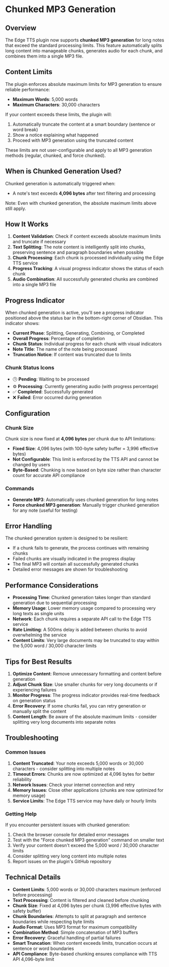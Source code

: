 # Chunked MP3 Generation

## Overview

The Edge TTS plugin now supports **chunked MP3 generation** for long notes that exceed the standard processing limits. This feature automatically splits long content into manageable chunks, generates audio for each chunk, and combines them into a single MP3 file.

## Content Limits

The plugin enforces absolute maximum limits for MP3 generation to ensure reliable performance:

-   **Maximum Words**: 5,000 words
-   **Maximum Characters**: 30,000 characters

If your content exceeds these limits, the plugin will:

1. Automatically truncate the content at a smart boundary (sentence or word break)
2. Show a notice explaining what happened
3. Proceed with MP3 generation using the truncated content

These limits are not user-configurable and apply to all MP3 generation methods (regular, chunked, and force chunked).

## When is Chunked Generation Used?

Chunked generation is automatically triggered when:

-   A note's text exceeds **4,096 bytes** after text filtering and processing

Note: Even with chunked generation, the absolute maximum limits above still apply.

## How It Works

1. **Content Validation**: Check if content exceeds absolute maximum limits and truncate if necessary
2. **Text Splitting**: The note content is intelligently split into chunks, preserving sentence and paragraph boundaries when possible
3. **Chunk Processing**: Each chunk is processed individually using the Edge TTS service
4. **Progress Tracking**: A visual progress indicator shows the status of each chunk
5. **Audio Combination**: All successfully generated chunks are combined into a single MP3 file

## Progress Indicator

When chunked generation is active, you'll see a progress indicator positioned above the status bar in the bottom-right corner of Obsidian. This indicator shows:

-   **Current Phase**: Splitting, Generating, Combining, or Completed
-   **Overall Progress**: Percentage of completion
-   **Chunk Status**: Individual progress for each chunk with visual indicators
-   **Note Title**: The name of the note being processed
-   **Truncation Notice**: If content was truncated due to limits

### Chunk Status Icons

-   🕒 **Pending**: Waiting to be processed
-   ⚙️ **Processing**: Currently generating audio (with progress percentage)
-   ✅ **Completed**: Successfully generated
-   ❌ **Failed**: Error occurred during generation

## Configuration

### Chunk Size

Chunk size is now fixed at **4,096 bytes** per chunk due to API limitations:

-   **Fixed Size**: 4,096 bytes (with 100-byte safety buffer = 3,996 effective bytes)
-   **Not Configurable**: This limit is enforced by the TTS API and cannot be changed by users
-   **Byte-Based**: Chunking is now based on byte size rather than character count for accurate API compliance

### Commands

-   **Generate MP3**: Automatically uses chunked generation for long notes
-   **Force chunked MP3 generation**: Manually trigger chunked generation for any note (useful for testing)

## Error Handling

The chunked generation system is designed to be resilient:

-   If a chunk fails to generate, the process continues with remaining chunks
-   Failed chunks are visually indicated in the progress display
-   The final MP3 will contain all successfully generated chunks
-   Detailed error messages are shown for troubleshooting

## Performance Considerations

-   **Processing Time**: Chunked generation takes longer than standard generation due to sequential processing
-   **Memory Usage**: Lower memory usage compared to processing very long texts as single units
-   **Network**: Each chunk requires a separate API call to the Edge TTS service
-   **Rate Limiting**: A 500ms delay is added between chunks to avoid overwhelming the service
-   **Content Limits**: Very large documents may be truncated to stay within the 5,000 word / 30,000 character limits

## Tips for Best Results

1. **Optimize Content**: Remove unnecessary formatting and content before generation
2. **Adjust Chunk Size**: Use smaller chunks for very long documents or if experiencing failures
3. **Monitor Progress**: The progress indicator provides real-time feedback on generation status
4. **Error Recovery**: If some chunks fail, you can retry generation or manually split the content
5. **Content Length**: Be aware of the absolute maximum limits - consider splitting very long documents into separate notes

## Troubleshooting

### Common Issues

1. **Content Truncated**: Your note exceeds 5,000 words or 30,000 characters - consider splitting into multiple notes
2. **Timeout Errors**: Chunks are now optimized at 4,096 bytes for better reliability
3. **Network Issues**: Check your internet connection and retry
4. **Memory Issues**: Close other applications (chunks are now optimized for memory usage)
5. **Service Limits**: The Edge TTS service may have daily or hourly limits

### Getting Help

If you encounter persistent issues with chunked generation:

1. Check the browser console for detailed error messages
2. Test with the "Force chunked MP3 generation" command on smaller text
3. Verify your content doesn't exceed the 5,000 word / 30,000 character limits
4. Consider splitting very long content into multiple notes
5. Report issues on the plugin's GitHub repository

## Technical Details

-   **Content Limits**: 5,000 words or 30,000 characters maximum (enforced before processing)
-   **Text Processing**: Content is filtered and cleaned before chunking
-   **Chunk Size**: Fixed at 4,096 bytes per chunk (3,996 effective bytes with safety buffer)
-   **Chunk Boundaries**: Attempts to split at paragraph and sentence boundaries while respecting byte limits
-   **Audio Format**: Uses MP3 format for maximum compatibility
-   **Combination Method**: Simple concatenation of MP3 buffers
-   **Error Recovery**: Graceful handling of partial failures
-   **Smart Truncation**: When content exceeds limits, truncation occurs at sentence or word boundaries
-   **API Compliance**: Byte-based chunking ensures compliance with TTS API 4,096-byte limit
